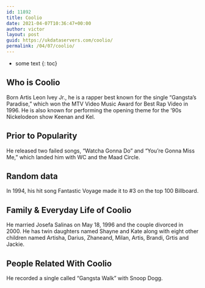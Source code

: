 ```yaml
---
id: 11892
title: Coolio
date: 2021-04-07T10:36:47+00:00
author: victor
layout: post
guid: https://ukdataservers.com/coolio/
permalink: /04/07/coolio/
---
```


* some text
{: toc}


## Who is Coolio



Born Artis Leon Ivey Jr., he is a rapper best known for the single &#8220;Gangsta&#8217;s Paradise,&#8221; which won the MTV Video Music Award for Best Rap Video in 1996. He is also known for performing the opening theme for the &#8217;90s Nickelodeon show Keenan and Kel.

                
                
                
## Prior to Popularity



He released two failed songs, &#8220;Watcha Gonna Do&#8221; and &#8220;You&#8217;re Gonna Miss Me,&#8221; which landed him with WC and the Maad Circle.

                
                
                
## Random data



In 1994, his hit song Fantastic Voyage made it to #3 on the top 100 Billboard.

                
                
                
## Family & Everyday Life of Coolio



He married Josefa Salinas on May 18, 1996 and the couple divorced in 2000. He has twin daughters named Shayne and Kate along with eight other children named Artisha, Darius, Zhaneand, Milan, Artis, Brandi, Grtis and Jackie.

                
                
                
## People Related With Coolio



He recorded a single called &#8220;Gangsta Walk&#8221; with Snoop Dogg.

                
              
            
          
          
          